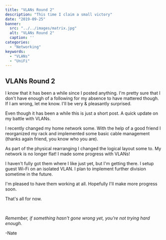 ```yaml
---
title: "VLANs Round 2"
description: "This time I claim a small victory"
date: "2019-09-25"
banner:
  src: "../../images/matrix.jpg"
  alt: "VLANs Round 2"
  caption: ''
categories:
  - "Networking"
keywords:
  - "VLANs"
  - "UniFi"
---
```


## VLANs Round 2

I know that it has been a while since I posted anything. I'm pretty sure that I don't have enough of a following for my absence to have mattered though. If I am wrong, let me know. I'll be very & pleasantly surprised.

Even though it has been a while this is just a short post. A quick update on my battle with VLANs.

I recently changed my home network some. With the help of a good friend I reorganized my rack and implemented some basic cable management (thanks again friend, you know who you are).

As part of the physical rearranging I changed the logical layout some to. My network is no longer flat! I made some progress with VLANs!

I haven't fully got them where I like just yet, but I'm getting there. I setup guest Wi-Fi on an isolated VLAN. I plan to implement further division sometime in the future.

I'm pleased to have them working at all. Hopefully I'll make more progress soon.

That's all for now.


<br />

_Remember, if something hasn't gone wrong yet, you're not trying hard enough._

-Nate
